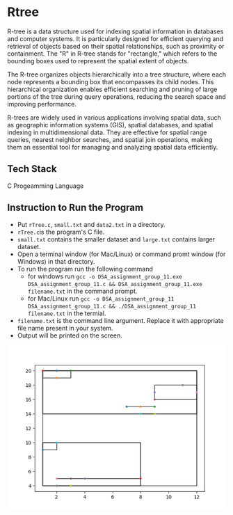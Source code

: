 
# Rtree

R-tree is a data structure used for indexing spatial information in databases and computer systems. It is particularly designed for efficient querying and retrieval of objects based on their spatial relationships, such as proximity or containment. The "R" in R-tree stands for "rectangle," which refers to the bounding boxes used to represent the spatial extent of objects.

The R-tree organizes objects hierarchically into a tree structure, where each node represents a bounding box that encompasses its child nodes. This hierarchical organization enables efficient searching and pruning of large portions of the tree during query operations, reducing the search space and improving performance.

R-trees are widely used in various applications involving spatial data, such as geographic information systems (GIS), spatial databases, and spatial indexing in multidimensional data. They are effective for spatial range queries, nearest neighbor searches, and spatial join operations, making them an essential tool for managing and analyzing spatial data efficiently.




## Tech Stack

C Progeamming Language

## Instruction to Run the Program
- Put `rTree.c`, `small.txt` and `data2.txt` in a directory.
- `rTree.c`is the program's C file.
- `small.txt` contains the smaller dataset and `large.txt` contains larger dataset.
- Open a terminal window (for Mac/Linux) or command promt window (for Windows) in that directory.
- To run the program run the following command 
  -   for windows run `gcc -o DSA_assignment_group_11.exe DSA_assignment_group_11.c && DSA_assignment_group_11.exe filename.txt` in the command prompt.
  -   for Mac/Linux run `gcc -o DSA_assignment_group_11 DSA_assignment_group_11.c && ./DSA_assignment_group_11 filename.txt` in the termial.
-   `filename.txt` is the command line argument. Replace it with appropriate file name present in your system.
- Output will be printed on the screen.


![App Screenshot](https://github.com/bhuvan10/rTree/blob/main/img.png)
